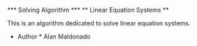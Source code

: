 *** Solving Algorithm ***
** Linear Equation Systems **

This is an algorithm dedicated to solve linear equation systems.


* Author * 
Alan Maldonado